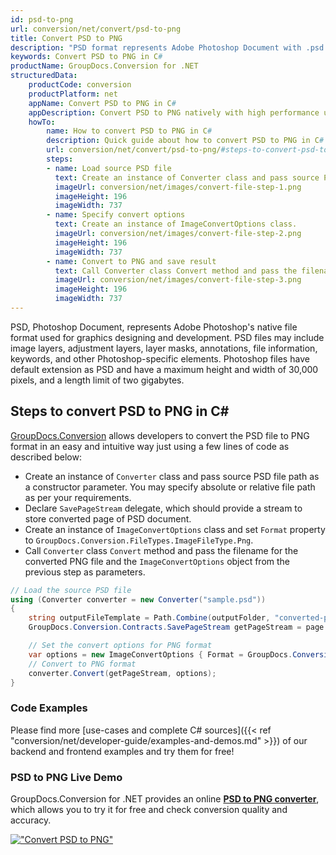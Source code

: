 ```yaml
---
id: psd-to-png
url: conversion/net/convert/psd-to-png
title: Convert PSD to PNG
description: "PSD format represents Adobe Photoshop Document with .psd extension. Learn how to convert PSD to PNG file programmatically in C# language using GroupDocs.Conversion for .NET library."
keywords: Convert PSD to PNG in C#
productName: GroupDocs.Conversion for .NET
structuredData:
    productCode: conversion
    productPlatform: net
    appName: Convert PSD to PNG in C#
    appDescription: Convert PSD to PNG natively with high performance using C# language and server side GroupDocs.Conversion for .NET APIs, without the use of any software like Microsoft or Open Office.
    howTo:
        name: How to convert PSD to PNG in C# 
        description: Quick guide about how to convert PSD to PNG in C# with high performance and accuracy.
        url: conversion/net/convert/psd-to-png/#steps-to-convert-psd-to-png-in-c
        steps:
        - name: Load source PSD file 
          text: Create an instance of Converter class and pass source PSD file path as a constructor parameter. You may specify absolute or relative file path as per your requirements. 
          imageUrl: conversion/net/images/convert-file-step-1.png
          imageHeight: 196
          imageWidth: 737
        - name: Specify convert options 
          text: Create an instance of ImageConvertOptions class.
          imageUrl: conversion/net/images/convert-file-step-2.png
          imageHeight: 196
          imageWidth: 737
        - name: Convert to PNG and save result 
          text: Call Converter class Convert method and pass the filename for the converted HTML file and the ImageConvertOptions object from the previous step as parameters.
          imageUrl: conversion/net/images/convert-file-step-3.png
          imageHeight: 196
          imageWidth: 737
---
```


PSD, Photoshop Document, represents Adobe Photoshop's native file format used for graphics designing and development. PSD files may include image layers, adjustment layers, layer masks, annotations, file information, keywords, and other Photoshop-specific elements. Photoshop files have default extension as PSD and have a maximum height and width of 30,000 pixels, and a length limit of two gigabytes.

## Steps to convert PSD to PNG in C#

[GroupDocs.Conversion](https://products.groupdocs.com/conversion/net) allows developers to convert the PSD file to PNG format in an easy and intuitive way just using a few lines of code as described below:

* Create an instance of `Converter` class and pass source PSD file path as a constructor parameter. You may specify absolute or relative file path as per your requirements. 
* Declare `SavePageStream` delegate, which should provide a stream to store converted page of PSD document.
* Create an instance of `ImageConvertOptions` class and set `Format` property to `GroupDocs.Conversion.FileTypes.ImageFileType.Png`.
* Call `Converter` class `Convert` method and pass the filename for the converted PNG file and the `ImageConvertOptions` object from the previous step as parameters.

```csharp
// Load the source PSD file
using (Converter converter = new Converter("sample.psd"))
{
    string outputFileTemplate = Path.Combine(outputFolder, "converted-page-{0}.png");
    GroupDocs.Conversion.Contracts.SavePageStream getPageStream = page => new FileStream(string.Format(outputFileTemplate, page), FileMode.Create);

    // Set the convert options for PNG format
    var options = new ImageConvertOptions { Format = GroupDocs.Conversion.FileTypes.ImageFileType.Png };   
    // Convert to PNG format
    converter.Convert(getPageStream, options);
}
```

### Code Examples

Please find more [use-cases and complete C# sources]({{< ref "conversion/net/developer-guide/examples-and-demos.md" >}}) of our backend and frontend examples and try them for free!

### PSD to PNG Live Demo

GroupDocs.Conversion for .NET provides an online [**PSD to PNG converter**](https://products.groupdocs.app/conversion/psd-to-png), which allows you to try it for free and check conversion quality and accuracy.

[!["Convert PSD to PNG"](conversion/net/images/convert-to-png/convert-psd-to-png.png)](https://products.groupdocs.app/conversion/psd-to-png)